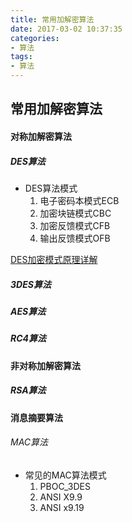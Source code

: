 ```yaml
---
title: 常用加解密算法
date: 2017-03-02 10:37:35
categories: 
- 算法
tags:
- 算法
---
```


## 常用加解密算法

#### 对称加解密算法



##### DES算法

- DES算法模式
  1. 电子密码本模式ECB
  2. 加密块链模式CBC
  3. 加密反馈模式CFB
  4. 输出反馈模式OFB

[DES加密模式原理详解](http://blog.csdn.net/wyq_841943/article/details/50156957)


##### 3DES算法

##### AES算法

##### RC4算法


#### 非对称加解密算法

##### RSA算法

#### 消息摘要算法

###### MAC算法
- 常见的MAC算法模式
  1. PBOC_3DES
  2. ANSI X9.9
  3. ANSI x9.19